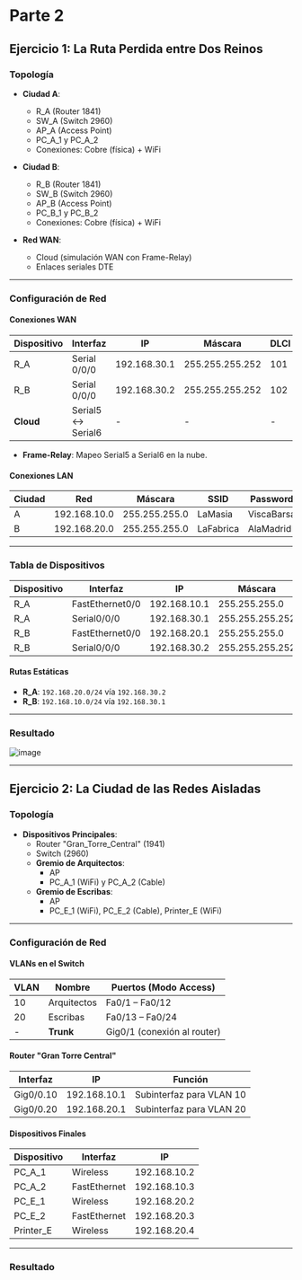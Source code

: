 # Parte 2

## Ejercicio 1: La Ruta Perdida entre Dos Reinos

### **Topología**
- **Ciudad A**:  
  - R_A (Router 1841)  
  - SW_A (Switch 2960)  
  - AP_A (Access Point)  
  - PC_A_1 y PC_A_2  
  - Conexiones: Cobre (física) + WiFi  

- **Ciudad B**:  
  - R_B (Router 1841)  
  - SW_B (Switch 2960)  
  - AP_B (Access Point)  
  - PC_B_1 y PC_B_2  
  - Conexiones: Cobre (física) + WiFi  

- **Red WAN**:  
  - Cloud (simulación WAN con Frame-Relay)  
  - Enlaces seriales DTE  

---

### **Configuración de Red**

#### **Conexiones WAN**
| Dispositivo | Interfaz        | IP              | Máscara            | DLCI  |
|-------------|-----------------|------------------|--------------------|-------|
| R_A         | Serial 0/0/0    | 192.168.30.1     | 255.255.255.252    | 101   |
| R_B         | Serial 0/0/0    | 192.168.30.2     | 255.255.255.252    | 102   |
| **Cloud**   | Serial5 ↔ Serial6 | -                | -                  | -     |

- **Frame-Relay**: Mapeo Serial5 a Serial6 en la nube.

#### **Conexiones LAN**
| Ciudad | Red           | Máscara          | SSID        | Password     |
|--------|---------------|------------------|-------------|--------------|
| A      | 192.168.10.0  | 255.255.255.0    | LaMasia     | ViscaBarsa   |
| B      | 192.168.20.0  | 255.255.255.0    | LaFabrica   | AlaMadrid    |

---

### **Tabla de Dispositivos**
| Dispositivo | Interfaz          | IP              | Máscara            |
|-------------|-------------------|------------------|--------------------|
| R_A         | FastEthernet0/0   | 192.168.10.1     | 255.255.255.0      |
| R_A         | Serial0/0/0       | 192.168.30.1     | 255.255.255.252    |
| R_B         | FastEthernet0/0   | 192.168.20.1     | 255.255.255.0      |
| R_B         | Serial0/0/0       | 192.168.30.2     | 255.255.255.252    |

#### **Rutas Estáticas**
- **R_A**: `192.168.20.0/24` vía `192.168.30.2`  
- **R_B**: `192.168.10.0/24` vía `192.168.30.1`  

---

### **Resultado**
 ![image](https://github.com/user-attachments/assets/3a12c1d5-faed-4693-a6b6-0b2617b10d37)

---

## Ejercicio 2: La Ciudad de las Redes Aisladas

### **Topología**
- **Dispositivos Principales**:  
  - Router "Gran_Torre_Central" (1941)  
  - Switch (2960)  
  - **Gremio de Arquitectos**:  
    - AP  
    - PC_A_1 (WiFi) y PC_A_2 (Cable)  
  - **Gremio de Escribas**:  
    - AP  
    - PC_E_1 (WiFi), PC_E_2 (Cable), Printer_E (WiFi)  

---

### **Configuración de Red**

#### **VLANs en el Switch**
| VLAN  | Nombre         | Puertos (Modo Access)    |
|-------|----------------|--------------------------|
| 10    | Arquitectos    | Fa0/1 – Fa0/12           |
| 20    | Escribas       | Fa0/13 – Fa0/24          |
| -     | **Trunk**      | Gig0/1 (conexión al router) |

#### **Router "Gran Torre Central"**
| Interfaz          | IP              | Función                   |
|-------------------|------------------|---------------------------|
| Gig0/0.10         | 192.168.10.1     | Subinterfaz para VLAN 10  |
| Gig0/0.20         | 192.168.20.1     | Subinterfaz para VLAN 20  |

#### **Dispositivos Finales**
| Dispositivo   | Interfaz       | IP              |
|---------------|----------------|------------------|
| PC_A_1        | Wireless       | 192.168.10.2    |
| PC_A_2        | FastEthernet   | 192.168.10.3    |
| PC_E_1        | Wireless       | 192.168.20.2    |
| PC_E_2        | FastEthernet   | 192.168.20.3    |
| Printer_E     | Wireless       | 192.168.20.4    |

---

### **Resultado**
 
